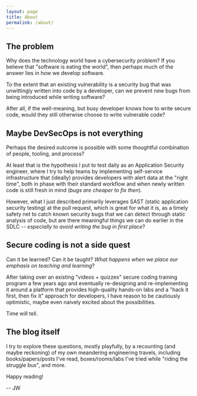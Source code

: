 ```yaml
---
layout: page
title: About
permalink: /about/
---
```

## The problem
Why does the technology world have a cybersecurity problem? If you believe that "software is eating the world", then perhaps much of the answer lies in how we develop software.

To the extent that an existing vulnerability is a security bug that was unwittingly written into code by a developer, can we prevent new bugs from being introduced while writing software? 

After all, if the well-meaning, but busy developer knows how to write secure code, would they still otherwise choose to write vulnerable code?

## Maybe DevSecOps is not everything
Perhaps the desired outcome is possible with some thoughtful combination of people, tooling, and process? 

At least that is the hypothesis I put to test daily as an Application Security engineer, where I try to help teams by implementing self-service infrastructure that (ideally) provides developers with alert data at the "right time", both in phase with their standard workflow and when newly written code is still fresh in mind (_bugs are cheaper to fix then_).

However, what I just described primarily leverages SAST (static application security testing) at the pull request, which is great for what it is, as a timely safety net to catch known security bugs that we can detect through static analysis of code, but are there meaningful things we can do earlier in the SDLC -- _especially to avoid writing the bug in first place_?

## Secure coding is not a side quest
Can it be learned? Can it be taught? _What happens when we place our emphasis on teaching and learning_?

After taking over an existing "videos + quizzes" secure coding training program a few years ago and eventually re-designing and re-implementing it around a platform that provides high-quality hands-on labs and a "hack it first, then fix it" approach for developers, I have reason to be cautiously optimistic, maybe even naively excited about the possibilities.

Time will tell.

## The blog itself
I try to explore these questions, mostly playfully, by a recounting (and maybe reckoning) of my own meandering engineering travels, including books/papers/posts I've read, boxes/rooms/labs I've tried while "riding the struggle bus", and more.

Happy reading!

 -- JW
